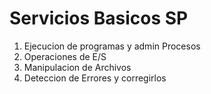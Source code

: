 # Servicios Basicos SP
1. Ejecucion de programas y admin Procesos
2. Operaciones de E/S
3. Manipulacion de Archivos
4. Deteccion de Errores y corregirlos 